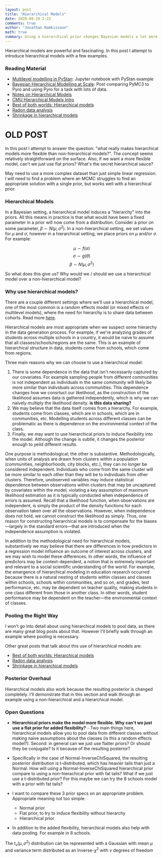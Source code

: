 ```yaml
---
layout: post
title: "Hierarchical Models"
date: 2020-09-29 2:22
comments: true
author: "Jonathan Ramkissoon"
math: true
summary: Using a hierarchical prior changes Bayesian models a lot more than it initially appears. Here I explore why
---
```


Hierarchical models are powerful and fascinating. In this post I attempt to introduce hierarchical models with a few examples. 

### Reading Material

- [Multilevel modelling in PyStan](https://widdowquinn.github.io/Teaching-Stan-Hierarchical-Modelling/07-partial_pooling_intro.html): Jupyter notebook with PyStan example
- [Bayesian Hierarchical Modelling at Scale](https://florianwilhelm.info/2020/10/bayesian_hierarchical_modelling_at_scale/): Post comparing PyMC3 to Pyro and using Pyro for a task with lots of data.
- [Notes on Hierarchical Models](https://vioshyvo.github.io/Bayesian_inference/hierarchical-models.html)
- [CMU Hierarchical Models Intro](http://www.stat.cmu.edu/~brian/463-663/week10/Chapter%2009.pdf)
- [Best of both worlds: Hierarchical models](https://twiecki.io/blog/2014/03/17/bayesian-glms-3/)
- [Radon data analysis](https://github.com/fonnesbeck/multilevel_modeling/blob/master/multilevel_modeling.ipynb)
- [Shrinkage in hierarchical models](http://doingbayesiandataanalysis.blogspot.com/2012/11/shrinkage-in-multi-level-hierarchical.html)


# OLD POST
In this post I attempt to answer the question: "what really makes hierarchical models more flexible than non-hierarchical models?". The concept seems relatively straightforward on the surface. Also, if we want a more flexible model, can't we just use flat priors? What's the secret hierarchical sauce?

May need to use a more complex dataset than just simple linear regression. I will need to find a problem where an MCMC struggles to find an appropriate solution with a single prior, but works well with a hierarchical prior.

### Hierarchical Models

In a Bayesian setting, a hierarchical model induces a "hierarchy" into the priors. All this means in practice is that what would have been a fixed parameter in a prior will now come from a distribution.
Consider a prior on some parameter, $\beta \sim N(\mu, \sigma^2)$. In a non-hierarchical setting, we set values for $\mu$ and $\sigma$, however in a hierarchical setting, we place priors on $\mu$ and/or $\sigma$. For example:

$$ \mu \sim f(\alpha) $$
$$ \sigma \sim g(\theta) $$
$$ \beta \sim N(\mu, \sigma^2) $$

So what does this give us? Why would we / should we use a hierarchical model over a non-hierarchical model?

### Why use hierarchical models?

There are a couple different settings where we'll use a hierarchical model, one of the most common is a random effects model (or mixed effects or multilevel models), where the need for hierarchy is to share data between cohorts. Read more [here](https://web.stanford.edu/class/psych252/section/Mixed_models_tutorial.html).

Hierarchical models are most appropriate when we suspect some hierarchy in the data generation process. For example, if we're analyzing grades of students across multiple schools in a country, it would be naive to assume that all classes/schools/regions are the same. This is an example of hierarchical structure in data, students come from schools, which come from regions. 

Three main reasons why we can choose to use a hierarchical model:

1) There is some dependence in the data that isn't necessarily captured by our covariates. For example sampling people from different communities is not independent as individuals in the same community will likely be more similar than individuals across communities. This dependence changes how we consrtuct our likelihood, as the construction of the likelihood assumes data is gathered independently, which is why we can naively multiply the likelihood density. **is this data sharing?**
2) We may believe that the data itself comes from a hierarchy. For example, students come from classes, which are in schools, which are in communities, etc. Modelling students across different classes can be problematic as there is dependence on the environmental context of the class.
3) Finally, we may want to use hierarchical priors to induce flexibility into the model. Although the change is subtle, it changes the posterior enough to yeild different results.

One purpose is methodological; the other is substantive. Methodologically, when units of analysis are drawn from clusters within a population (communities, neighborhoods, city blocks, etc.), they can no longer be considered independent. Individuals who come from the same cluster will be more similar to each other than they will be to individuals from other clusters. Therefore, unobserved variables may induce statistical dependence between observations within clusters that may be uncaptured by covariates within the model, violating a key assumption of maximum likelihood estimation as it is typically conducted when independence of errors is assumed. Recall that a likelihood function, when observations are independent, is simply the product of the density functions for each observation taken over all the observations. However, when independence does not hold, we cannot construct the likelihood as simply. Thus, one reason for constructing hierarchical models is to compensate for the biases—largely in the standard errors—that are introduced when the independence assumption is violated.

In addition to the methodological need for hierarchical models, substantively we may believe that there are differences in how predictors in a regression model influence an outcome of interest across clusters, and we may wish to model these differences. In other words, the influence of predictors may
be context-dependent, a notion that is extremely important and relevant to a social scientific understanding of the world. For example, the emergence of hierarchical modeling in education research occurred because there is a natural nesting of students within classes and classes within schools, schools within communities, and so on, and grades, test performance,
etc. may be dependent on teacher quality, making students in one class different from those in another class. In other words, student performance may be dependent on the teacher—the environmental context of classes.

### Pooling the Right Way 

I won't go into detail about using hierarchical models to pool data, as there are many great blog posts about that. However I'll briefly walk through an example where pooling is necessary. 

Other great posts that talk about this use of hierarchical models are:  

- [Best of both worlds: Hierarchical models](https://twiecki.io/blog/2014/03/17/bayesian-glms-3/)
- [Radon data analysis](https://github.com/fonnesbeck/multilevel_modeling/blob/master/multilevel_modeling.ipynb)
- [Shrinkage in hierarchical models](http://doingbayesiandataanalysis.blogspot.com/2012/11/shrinkage-in-multi-level-hierarchical.html)


### Posterior Overhaul 

Hierarchical models also work because the resulting posterior is changed completely. I'll demonstrate that in this section and walk through an example using a non-hierarchical and a hierarchical model. 

### Open Questions

- **Hierarchical priors make the model more flexible. Why can't we just use a flat prior for added flexibility?** - Two main things here, hierarchical models allow you to pool data from different classes without making naive assumptions about the classes (is this a random effects model?). Second: in general can we just use flatter priors? Or should they be conjugate? Is it because of the resulting posterior?  

- Specifically in the case of Normal-InverseChiSquared, the resulting posterior distribution is t-distributed, which has heavier tails than just a Normal. How will using a Normal-InverseChiSquared hierarchical prior compare to using a non-hierachical prior with fat tails? What if we just use a t-distributed prior? For this maybe we can try the 8 schools model with a prior with fat tails?

- I want to compare these 3 prior specs on an appropriate problem. Appropriate meaning not too simple:
  - Normal prior
  - Flat prior, to try to induce flexibility without hierarchy
  - Hierarchical prior

- In addition to the added flexibility, hierarchical models also help with data pooling. For example in 8 schools.

The $t_{\nu}(\mu, \sigma^2)$ distribution can be represented with a Gaussian with mean $\mu$ and variance term distributed as an Inverse-$\chi^2$ with $\nu$ degrees of freedom
